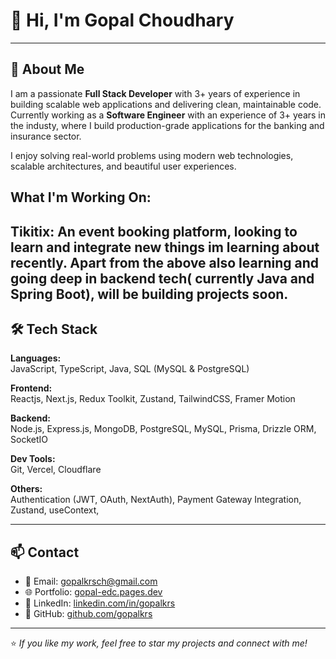 # 👋 Hi, I'm Gopal Choudhary

---

## 💼 About Me

I am a passionate **Full Stack Developer** with 3+ years of experience in building scalable web applications and delivering clean, maintainable code. Currently working as a **Software Engineer** with an experience of 3+ years in the industy, where I build production-grade applications for the banking and insurance sector.

I enjoy solving real-world problems using modern web technologies, scalable architectures, and beautiful user experiences.

## What I'm Working On:
Tikitix: An event booking platform, looking to learn and integrate new things im learning about recently.
Apart from the above also learning and going deep in backend tech( currently Java and Spring Boot), will be building projects soon.
---

## 🛠 Tech Stack

**Languages:**  
JavaScript, TypeScript, Java, SQL (MySQL & PostgreSQL)

**Frontend:**  
Reactjs, Next.js, Redux Toolkit, Zustand, TailwindCSS, Framer Motion

**Backend:**  
Node.js, Express.js, MongoDB, PostgreSQL, MySQL, Prisma, Drizzle ORM, SocketIO

**Dev Tools:**  
Git, Vercel, Cloudflare

**Others:**  
Authentication (JWT, OAuth, NextAuth), Payment Gateway Integration, Zustand, useContext, 

---

## 📫 Contact

- 📧 Email: [gopalkrsch@gmail.com](mailto:gopalkrsch@gmail.com)
- 🌐 Portfolio: [gopal-edc.pages.dev](https://gopal-edc.pages.dev)
- 🔗 LinkedIn: [linkedin.com/in/gopalkrs](https://linkedin.com/in/gopalkrs)
- 🐙 GitHub: [github.com/gopalkrs](https://github.com/gopalkrs)

---

⭐ _If you like my work, feel free to star my projects and connect with me!_

